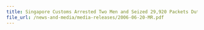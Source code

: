 ```yaml
---
title: Singapore Customs Arrested Two Men and Seized 29,920 Packets Duty-Unpaid Cigarettes from Lorry Carrying Vegetables
file_url: /news-and-media/media-releases/2006-06-20-MR.pdf
---
```

